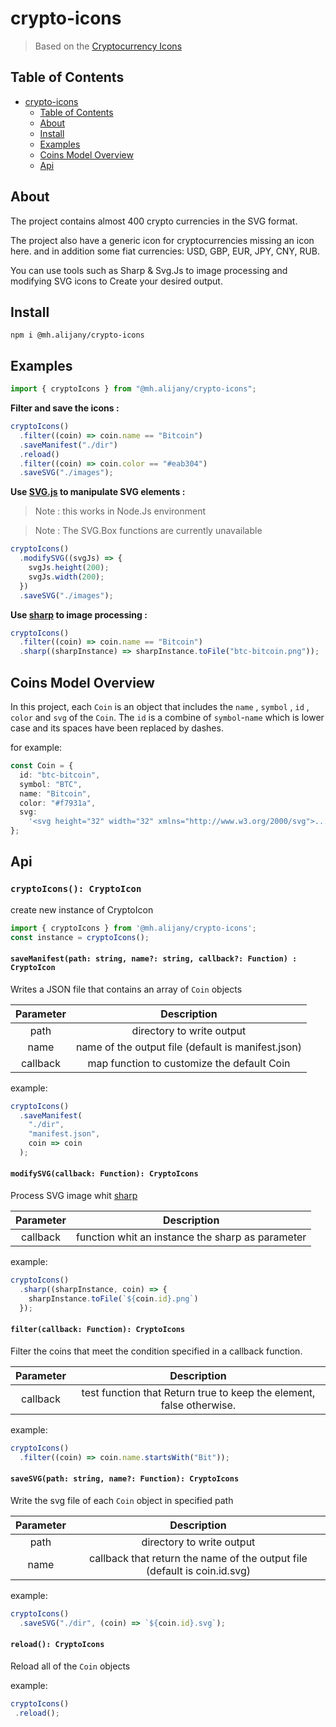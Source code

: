 # crypto-icons

> Based on the [Cryptocurrency Icons](https://github.com/spothq/cryptocurrency-icons)

## Table of Contents

- [crypto-icons](#crypto-icons)
  - [Table of Contents](#table-of-contents)
  - [About](#about)
  - [Install](#install)
  - [Examples](#examples)
  - [Coins Model Overview](#coins-model-overview)
  - [Api](#api)

## About

The project contains almost 400 crypto currencies in the SVG format.

The project also have a generic icon for cryptocurrencies missing an icon here. and in addition some fiat currencies: USD, GBP, EUR, JPY, CNY, RUB.

You can use tools such as Sharp & Svg.Js to image processing and modifying SVG icons to Create your desired output.

## Install

```properties
npm i @mh.alijany/crypto-icons
```

## Examples

```typescript
import { cryptoIcons } from "@mh.alijany/crypto-icons";
```

**Filter and save the icons :**

```typescript
cryptoIcons()
  .filter((coin) => coin.name == "Bitcoin")
  .saveManifest("./dir")
  .reload()
  .filter((coin) => coin.color == "#eab304")
  .saveSVG("./images");
```

**Use [SVG.js](https://svgjs.com/) to manipulate SVG elements :**

> Note : this works in Node.Js environment

> Note : The SVG.Box functions are currently unavailable

```typescript
cryptoIcons()
  .modifySVG((svgJs) => {
    svgJs.height(200);
    svgJs.width(200);
  })
  .saveSVG("./images");
```

**Use [sharp](https://sharp.pixelplumbing.com/) to image processing :**

```typescript
cryptoIcons()
  .filter((coin) => coin.name == "Bitcoin")
  .sharp((sharpInstance) => sharpInstance.toFile("btc-bitcoin.png"));
```

## Coins Model Overview

In this project, each `Coin` is an object that includes the `name` , `symbol` , `id` , `color` and `svg` of the `Coin`.
The `id` is a combine of `symbol`-`name` which is lower case and its spaces have been replaced by dashes.

for example:

```typescript
const Coin = {
  id: "btc-bitcoin",
  symbol: "BTC",
  name: "Bitcoin",
  color: "#f7931a",
  svg:
    '<svg height="32" width="32" xmlns="http://www.w3.org/2000/svg">...</svg>',
};
```

## Api

### `cryptoIcons(): CryptoIcon`

create new instance of CryptoIcon

```typescript
import { cryptoIcons } from '@mh.alijany/crypto-icons';
const instance = cryptoIcons();
```

#### `saveManifest(path: string, name?: string, callback?: Function) : CryptoIcon`

Writes a JSON file that contains an array of ‍‍`Coin` objects

| Parameter |                       Description                      |
|:---------:|:------------------------------------------------------:|
|    path   |                directory to write output               |
|    name   |   name of the output file (default is manifest.json)   |
|  callback |       map function to customize the default Coin       |

example:

```typescript
cryptoIcons()
  .saveManifest(
    "./dir",
    "manifest.json", 
    coin => coin
  );
```

#### `modifySVG(callback: Function): CryptoIcons`

Process SVG image whit [sharp](https://sharp.pixelplumbing.com/)

| Parameter |                   Description                    |
|:---------:|:------------------------------------------------:|
|  callback | function whit an instance the sharp as parameter |

example:

```typescript
cryptoIcons()
  .sharp((sharpInstance, coin) => {
    sharpInstance.toFile(`${coin.id}.png`)
  });
```

#### `filter(callback: Function): CryptoIcons`

Filter the coins that meet the condition specified in a callback function.

| Parameter |                             Description                              |
|:---------:|:--------------------------------------------------------------------:|
|  callback | test function that Return true to keep the element, false otherwise. |

example:

```typescript
cryptoIcons()
  .filter((coin) => coin.name.startsWith("Bit"));
```

#### `saveSVG(path: string, name?: Function): CryptoIcons`

Write the svg file of each `Coin` object in specified path

| Parameter |                                Description                                |
|:---------:|:-------------------------------------------------------------------------:|
|    path   |                         directory to write output                         |
|    name   | callback that return the name of the output file (default is coin.id.svg) |

example:

```typescript
cryptoIcons()
  .saveSVG("./dir", (coin) => `${coin.id}.svg`);
```

#### `reload(): CryptoIcons`

 Reload all of the `Coin` objects

example:

 ```typescript
cryptoIcons()
  .reload();
```
